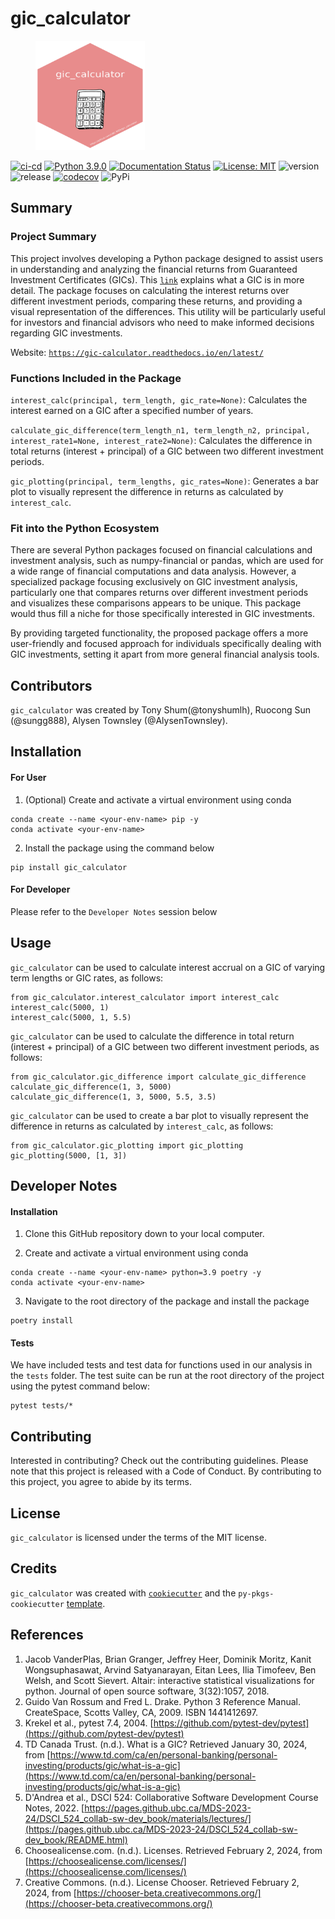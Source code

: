 # gic_calculator


<figure>
    <img src="https://github.com/UBC-MDS/gic_calculator/blob/main/img/hex-gic_calculator.png?raw=true" width="175" height="175">
</figure>

[![ci-cd](https://github.com/UBC-MDS/gic_calculator/actions/workflows/ci-cd.yml/badge.svg)](https://github.com/UBC-MDS/gic_calculator/actions/workflows/ci-cd.yml) [![Python 3.9.0](https://img.shields.io/badge/python-3.9.0-blue.svg)](https://www.python.org/downloads/release/python-390/) [![Documentation Status](https://readthedocs.org/projects/gic-calculator/badge?version=latest)](https://gic-calculator.readthedocs.io/en/latest/?badge=latest) [![License: MIT](https://img.shields.io/badge/License-MIT-yellow.svg)](https://opensource.org/licenses/MIT) ![version](https://img.shields.io/github/v/release/UBC-MDS/gic_calculator) ![release](https://img.shields.io/github/release-date/UBC-MDS/gic_calculator) [![codecov](https://codecov.io/gh/UBC-MDS/gic_calculator/branch/main/graph/badge.svg)](https://codecov.io/gh/UBC-MDS/gic_calculator) ![PyPi](https://img.shields.io/pypi/v/gic_calculator)


## Summary

### Project Summary

This project involves developing a Python package designed to assist users in understanding and analyzing the financial returns from Guaranteed Investment Certificates (GICs). This [`link`](https://www.td.com/ca/en/personal-banking/personal-investing/products/gic/what-is-a-gic) explains what a GIC is in more detail. The package focuses on calculating the interest returns over different investment periods, comparing these returns, and providing a visual representation of the differences. This utility will be particularly useful for investors and financial advisors who need to make informed decisions regarding GIC investments.

Website: [`https://gic-calculator.readthedocs.io/en/latest/`](https://gic-calculator.readthedocs.io/en/latest/?badge=latest)

### Functions Included in the Package

`interest_calc(principal, term_length, gic_rate=None)`: Calculates the interest earned on a GIC after a specified number of years.

`calculate_gic_difference(term_length_n1, term_length_n2, principal, interest_rate1=None, interest_rate2=None)`: Calculates the difference in total returns (interest + principal) of a GIC between two different investment periods.

`gic_plotting(principal, term_lengths, gic_rates=None)`: Generates a bar plot to visually represent the difference in returns as calculated by `interest_calc`.

### Fit into the Python Ecosystem

There are several Python packages focused on financial calculations and investment analysis, such as numpy-financial or pandas, which are used for a wide range of financial computations and data analysis. However, a specialized package focusing exclusively on GIC investment analysis, particularly one that compares returns over different investment periods and visualizes these comparisons appears to be unique. This package would thus fill a niche for those specifically interested in GIC investments.

By providing targeted functionality, the proposed package offers a more user-friendly and focused approach for individuals specifically dealing with GIC investments, setting it apart from more general financial analysis tools.

## Contributors

`gic_calculator` was created by Tony Shum(@tonyshumlh), Ruocong Sun (@sungg888), Alysen Townsley (@AlysenTownsley).

## Installation

#### For User

1.  (Optional) Create and activate a virtual environment using conda
```
conda create --name <your-env-name> pip -y
conda activate <your-env-name>
```

2. Install the package using the command below
```
pip install gic_calculator
```

#### For Developer

Please refer to the `Developer Notes` session below

## Usage

`gic_calculator` can be used to calculate interest accrual on a GIC of varying term lengths or GIC rates, as follows: 

```
from gic_calculator.interest_calculator import interest_calc
interest_calc(5000, 1)
interest_calc(5000, 1, 5.5)
```

`gic_calculator` can be used to calculate the difference in total return (interest + principal) of a GIC between two different investment periods, as follows: 

```
from gic_calculator.gic_difference import calculate_gic_difference
calculate_gic_difference(1, 3, 5000)
calculate_gic_difference(1, 3, 5000, 5.5, 3.5)
```

`gic_calculator` can be used to create a bar plot to visually represent the difference in returns as calculated by `interest_calc`, as follows: 

```
from gic_calculator.gic_plotting import gic_plotting
gic_plotting(5000, [1, 3])
```

## Developer Notes

#### Installation

1.  Clone this GitHub repository down to your local computer.

2.  Create and activate a virtual environment using conda
```
conda create --name <your-env-name> python=3.9 poetry -y
conda activate <your-env-name>
```

3. Navigate to the root directory of the package and install the package
```
poetry install
```

#### Tests

We have included tests and test data for functions used in our analysis
in the `tests` folder. The test suite can be run at the root directory of the
project using the pytest command below:

```         
pytest tests/*
```

## Contributing

Interested in contributing? Check out the contributing guidelines. Please note that this project is released with a Code of Conduct. By contributing to this project, you agree to abide by its terms.

## License

`gic_calculator` is licensed under the terms of the MIT license.

## Credits

`gic_calculator` was created with [`cookiecutter`](https://cookiecutter.readthedocs.io/en/latest/) and the `py-pkgs-cookiecutter` [template](https://github.com/py-pkgs/py-pkgs-cookiecutter).

## References

1. Jacob VanderPlas, Brian Granger, Jeffrey Heer, Dominik Moritz, Kanit Wongsuphasawat, Arvind Satyanarayan, Eitan Lees, Ilia Timofeev, Ben Welsh, and Scott Sievert. Altair: interactive statistical visualizations for python. Journal of open source software, 3(32):1057, 2018.
2. Guido Van Rossum and Fred L. Drake. Python 3 Reference Manual. CreateSpace, Scotts Valley, CA, 2009. ISBN 1441412697.
3. Krekel et al., pytest 7.4, 2004. [https://github.com/pytest-dev/pytest](https://github.com/pytest-dev/pytest)
4. TD Canada Trust. (n.d.). What is a GIC? Retrieved January 30, 2024, from [https://www.td.com/ca/en/personal-banking/personal-investing/products/gic/what-is-a-gic](https://www.td.com/ca/en/personal-banking/personal-investing/products/gic/what-is-a-gic)
5. D'Andrea et al., DSCI 524: Collaborative Software Development Course Notes, 2022. [https://pages.github.ubc.ca/MDS-2023-24/DSCI_524_collab-sw-dev_book/materials/lectures/](https://pages.github.ubc.ca/MDS-2023-24/DSCI_524_collab-sw-dev_book/README.html)
6. Choosealicense.com. (n.d.). Licenses. Retrieved February 2, 2024, from [https://choosealicense.com/licenses/](https://choosealicense.com/licenses/)
7. Creative Commons. (n.d.). License Chooser. Retrieved February 2, 2024, from [https://chooser-beta.creativecommons.org/](https://chooser-beta.creativecommons.org/)
